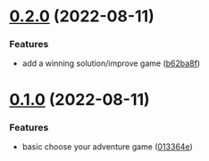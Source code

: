 # [0.2.0](https://github.com/KendallDoesCoding/Choose-Your-Own-Adventure-Game/compare/v0.1.0...v0.2.0) (2022-08-11)


### Features

* add a winning solution/improve game ([b62ba8f](https://github.com/KendallDoesCoding/Choose-Your-Own-Adventure-Game/commit/b62ba8f5b8b7c83b99e5a7136234d4037e7a7a60))



# [0.1.0](https://github.com/KendallDoesCoding/Choose-Your-Own-Adventure-Game/compare/013364e3a0ce51973a8d093025b9405c368393ed...v0.1.0) (2022-08-11)


### Features

* basic choose your adventure game ([013364e](https://github.com/KendallDoesCoding/Choose-Your-Own-Adventure-Game/commit/013364e3a0ce51973a8d093025b9405c368393ed))



